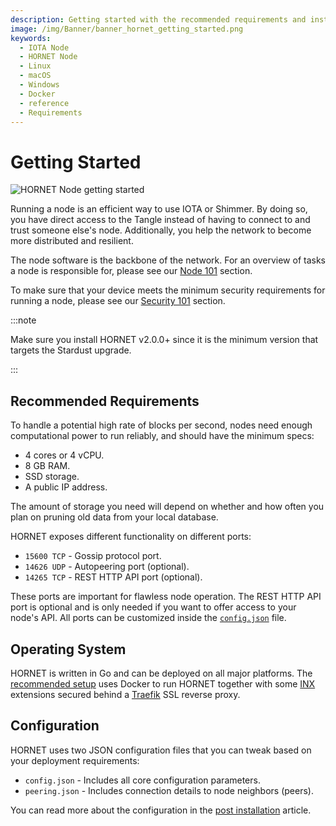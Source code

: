 ```yaml
---
description: Getting started with the recommended requirements and installation links.
image: /img/Banner/banner_hornet_getting_started.png
keywords:
  - IOTA Node
  - HORNET Node
  - Linux
  - macOS
  - Windows
  - Docker
  - reference
  - Requirements
---
```


# Getting Started

![HORNET Node getting started](/img/Banner/banner_hornet_getting_started.png)

Running a node is an efficient way to use IOTA or Shimmer. By doing so, you have direct access to the Tangle instead of having to
connect to and trust someone else's node. Additionally, you help the network to become more distributed and resilient.

The node software is the backbone of the network. For an overview of tasks a node is responsible for, please
see our [Node 101](https://wiki.iota.org/nodes/explanations/nodes_101) section.

To make sure that your device meets the minimum security requirements for running a node, please
see our [Security 101](https://wiki.iota.org/nodes/explanations/security_101) section.

:::note

Make sure you install HORNET v2.0.0+ since it is the minimum version that targets the Stardust upgrade.

:::

## Recommended Requirements

To handle a potential high rate of blocks per second, nodes need enough computational power to run reliably, and
should have the minimum specs:

- 4 cores or 4 vCPU.
- 8 GB RAM.
- SSD storage.
- A public IP address.

The amount of storage you need will depend on whether and how often you plan on pruning old data from your local
database.

HORNET exposes different functionality on different ports:

- `15600 TCP` - Gossip protocol port.
- `14626 UDP` - Autopeering port (optional).
- `14265 TCP` - REST HTTP API port (optional).

These ports are important for flawless node operation. The REST HTTP API port is optional and is only needed if
you want to offer access to your node's API. All ports can be customized inside
the [`config.json`](../how_tos/post_installation.md) file.

## Operating System

HORNET is written in Go and can be deployed on all major platforms.
The [recommended setup](../how_tos/using_docker.md) uses Docker to run HORNET together with some [INX](https://wiki.iota.org/nodes/about-nodes) extensions secured behind a [Traefik](https://traefik.io) SSL reverse proxy.

## Configuration

HORNET uses two JSON configuration files that you can tweak based on your deployment requirements:

- `config.json` - Includes all core configuration parameters.
- `peering.json` - Includes connection details to node neighbors (peers).

You can read more about the configuration in the [post installation](../how_tos/post_installation.md) article.
